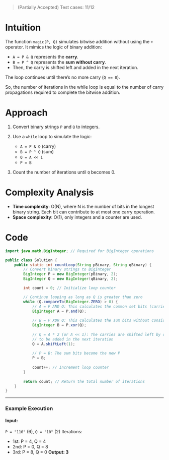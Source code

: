 > (Partially Accepted) Test cases: 11/12
# Intuition

The function `magic(P, Q)` simulates bitwise addition without using the `+` operator. It mimics the logic of binary addition:

* `A = P & Q` represents the **carry**.
* `B = P ^ Q` represents the **sum without carry**.
* Then, the carry is shifted left and added in the next iteration.

The loop continues until there’s no more carry (`Q == 0`).

So, the number of iterations in the while loop is equal to the number of carry propagations required to complete the bitwise addition.

# Approach

1. Convert binary strings `P` and `Q` to integers.
2. Use a `while` loop to simulate the logic:

   * `A = P & Q` (carry)
   * `B = P ^ Q` (sum)
   * `Q = A << 1`
   * `P = B`
3. Count the number of iterations until `Q` becomes 0.

# Complexity Analysis

* **Time complexity**: O(N), where N is the number of bits in the longest binary string. Each bit can contribute to at most one carry operation.
* **Space complexity**: O(1), only integers and a counter are used.

# Code

```java
import java.math.BigInteger; // Required for BigInteger operations

public class Solution {
    public static int countLoop(String pBinary, String qBinary) {
        // Convert binary strings to BigInteger
        BigInteger P = new BigInteger(pBinary, 2);
        BigInteger Q = new BigInteger(qBinary, 2);

        int count = 0; // Initialize loop counter

        // Continue looping as long as Q is greater than zero
        while (Q.compareTo(BigInteger.ZERO) > 0) {
            // A = P AND Q: This calculates the common set bits (carries)
            BigInteger A = P.and(Q);
            
            // B = P XOR Q: This calculates the sum bits without considering carries
            BigInteger B = P.xor(Q);
            
            // Q = A * 2 (or A << 1): The carries are shifted left by one position
            // to be added in the next iteration
            Q = A.shiftLeft(1);
            
            // P = B: The sum bits become the new P
            P = B;
            
            count++; // Increment loop counter
        }
        
        return count; // Return the total number of iterations
    }
}
```

---

### **Example Execution**

#### Input:

`P = "110"` (6), `Q = "10"` (2)
Iterations:

* 1st: P = 4, Q = 4
* 2nd: P = 0, Q = 8
* 3rd: P = 8, Q = 0
  **Output: 3**